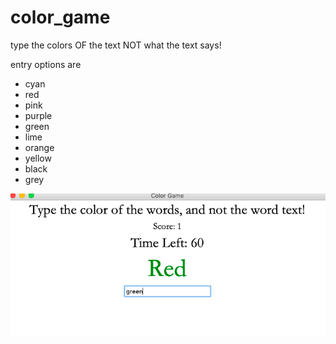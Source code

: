 # color_game

type the colors OF the text NOT what the text says! 

entry options are 

- cyan
- red
- pink
- purple
- green
- lime
- orange
- yellow
- black
- grey

![image](color_picker.png)
